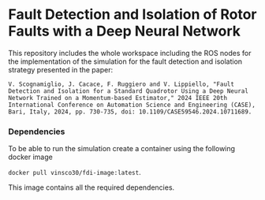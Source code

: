 # Fault Detection and Isolation of Rotor Faults with a Deep Neural Network 

This repository includes the whole workspace including the ROS nodes for the implementation of the simulation for
the fault detection and isolation strategy presented in the paper:

``` V. Scognamiglio, J. Cacace, F. Ruggiero and V. Lippiello, "Fault Detection and Isolation for a Standard Quadrotor Using a Deep Neural Network Trained on a Momentum-based Estimator," 2024 IEEE 20th International Conference on Automation Science and Engineering (CASE), Bari, Italy, 2024, pp. 730-735, doi: 10.1109/CASE59546.2024.10711689. ```

### Dependencies
To be able to run the simulation create a container using the following docker image

``` docker pull vinsco30/fdi-image:latest ```.

This image contains all the required dependencies.


